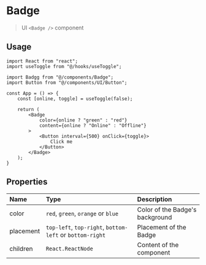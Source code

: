 # Badge

> UI `<Badge />` component

## Usage

```tsx
import React from "react";
import useToggle from "@/hooks/useToggle";

import Badgg from "@/components/Badge";
import Button from "@/components/UI/Button";

const App = () => {
    const [online, toggle] = useToggle(false);

    return (
        <Badge
            color={online ? "green" : "red"}
            content={online ? "Online" : "Offline"}
        >
            <Button interval={500} onClick={toggle}>
                Click me
            </Button>
        </Badge>
    );
}
```

## Properties

| Name       | Type                                                     | Description                     |  
|:-----------|:---------------------------------------------------------|:--------------------------------|  
| color      | `red`, `green`, `orange` or `blue`                       | Color of the Badge's background |
| placement  | `top-left`, `top-right`, `bottom-left` or `bottom-right` | Placement of the Badge          |
| children   | `React.ReactNode`                                        | Content of the component        |
